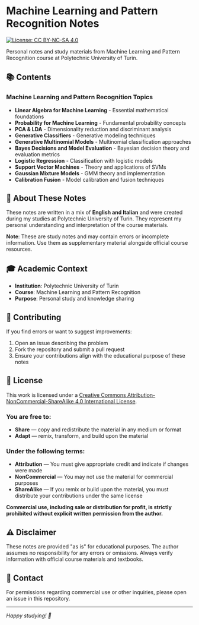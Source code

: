 # Machine Learning and Pattern Recognition Notes

[![License: CC BY-NC-SA 4.0](https://img.shields.io/badge/License-CC%20BY--NC--SA%204.0-lightgrey.svg)](https://creativecommons.org/licenses/by-nc-sa/4.0/)

Personal notes and study materials from Machine Learning and Pattern Recognition course at Polytechnic University of Turin.

## 📚 Contents

### Machine Learning and Pattern Recognition Topics
- **Linear Algebra for Machine Learning** - Essential mathematical foundations
- **Probability for Machine Learning** - Fundamental probability concepts
- **PCA & LDA** - Dimensionality reduction and discriminant analysis
- **Generative Classifiers** - Generative modeling techniques
- **Generative Multinomial Models** - Multinomial classification approaches
- **Bayes Decisions and Model Evaluation** - Bayesian decision theory and evaluation metrics
- **Logistic Regression** - Classification with logistic models
- **Support Vector Machines** - Theory and applications of SVMs
- **Gaussian Mixture Models** - GMM theory and implementation
- **Calibration Fusion** - Model calibration and fusion techniques

## 📝 About These Notes

These notes are written in a mix of **English and Italian** and were created during my studies at Polytechnic University of Turin. They represent my personal understanding and interpretation of the course materials.

**Note**: These are study notes and may contain errors or incomplete information. Use them as supplementary material alongside official course resources.

## 🎓 Academic Context

- **Institution**: Polytechnic University of Turin
- **Course**: Machine Learning and Pattern Recognition
- **Purpose**: Personal study and knowledge sharing

## 🤝 Contributing

If you find errors or want to suggest improvements:
1. Open an issue describing the problem
2. Fork the repository and submit a pull request
3. Ensure your contributions align with the educational purpose of these notes

## 📜 License

This work is licensed under a [Creative Commons Attribution-NonCommercial-ShareAlike 4.0 International License](https://creativecommons.org/licenses/by-nc-sa/4.0/).

### You are free to:
- **Share** — copy and redistribute the material in any medium or format
- **Adapt** — remix, transform, and build upon the material

### Under the following terms:
- **Attribution** — You must give appropriate credit and indicate if changes were made
- **NonCommercial** — You may not use the material for commercial purposes
- **ShareAlike** — If you remix or build upon the material, you must distribute your contributions under the same license

**Commercial use, including sale or distribution for profit, is strictly prohibited without explicit written permission from the author.**

## ⚠️ Disclaimer

These notes are provided "as is" for educational purposes. The author assumes no responsibility for any errors or omissions. Always verify information with official course materials and textbooks.

## 📧 Contact

For permissions regarding commercial use or other inquiries, please open an issue in this repository.

---

*Happy studying! 🚀*

